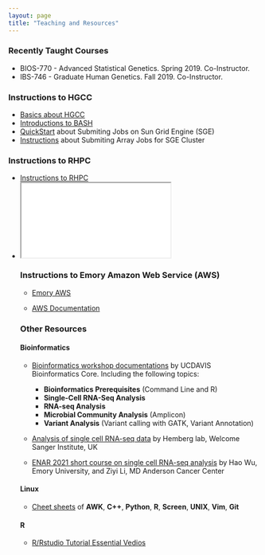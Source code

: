 ```yaml
---
layout: page
title: "Teaching and Resources"
---
```


### Recently Taught Courses

* BIOS-770 - Advanced Statistical Genetics. Spring 2019. Co-Instructor.
* IBS-746 - Graduate Human Genetics. Fall 2019. Co-Instructor. 


### Instructions to HGCC

* [Basics about HGCC](https://github.com/yanglab-emory/yanglab-emory.github.io/tree/master/assets/HGCC.pdf)
* [Introductions to BASH](https://github.com/yanglab-emory/yanglab-emory.github.io/tree/master/assets/BASH.pdf)
* [QuickStart](http://star.mit.edu/cluster/docs/0.92rc2/guides/sge.html) about Submiting Jobs on Sun Grid Engine (SGE)
* [Instructions](https://github.com/yanglab-emory/yanglab-emory.github.io/tree/master/assets/ArrayJob.pdf) about Submiting Array Jobs for SGE Cluster


### Instructions to RHPC
* [Instructions to RHPC](https://github.com/yanglab-emory/yanglab-emory.github.io/tree/master/assets/RSPH_HPC_StartGuide_Yang.pdf)
* <iframe src=”../assets/RSPH_HPC_StartGuide_Yang.pdf#page=2" width=”100%” height=”100%”>
This browser does not support PDFs. Please download the PDF to view it: Download PDF
</iframe>

### Instructions to Emory Amazon Web Service (AWS)

* [Emory AWS](https://aws.emory.edu/)

* [AWS Documentation](https://docs.aws.amazon.com/index.html)


### Other Resources

#### Bioinformatics

* [Bioinformatics workshop documentations](https://ucdavis-bioinformatics-training.github.io/) by UCDAVIS Bioinformatics Core. Including the following topics: 
	* **Bioinformatics Prerequisites** (Command Line and R)
	* **Single-Cell RNA-Seq Analysis**	
	* **RNA-seq Analysis**
	* **Microbial Community Analysis** (Amplicon)
	* **Variant Analysis** (Variant calling with GATK, Variant Annotation)

* [Analysis of single cell RNA-seq data](https://scrnaseq-course.cog.sanger.ac.uk/website/index.html) by Hemberg lab, Welcome Sanger Institute, UK

* [ENAR 2021 short course on single cell RNA-seq analysis](https://www.haowulab.org/teaching/ENAR2021/scRNAseq.html) by Hao Wu, Emory University, and Ziyi Li, MD Anderson Cancer Center

#### Linux
* [Cheet sheets](https://infoplatter.wordpress.com/2014/04/06/bioinformaticians-pocket-reference/) of **AWK**, **C++**, **Python**, **R**, **Screen**, **UNIX**, **Vim**, **Git**

#### R
* [R/Rstudio Tutorial Essential Vedios](https://resources.rstudio.com/)